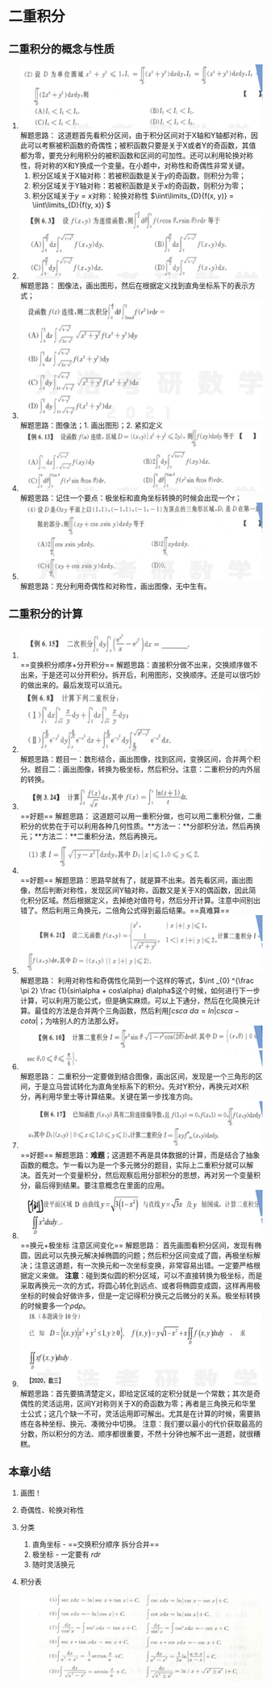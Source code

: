 # 二重积分

## 二重积分的概念与性质

1. ![image-20201102173359740](CH4-二重积分.assets/image-20201102173359740.png)
   解题思路： 这道题首先看积分区间，由于积分区间对于X轴和Y轴都对称，因此可以考察被积函数的奇偶性；被积函数只要是关于X或者Y的奇函数，其值都为零，要充分利用积分的被积函数和区间的可加性。还可以利用轮换对称性，将对称的X和Y换成一个变量。在小题中，对称性和奇偶性非常关键。
   1. 积分区域关于X轴对称：若被积函数是关于$y$的奇函数，则积分为零；
   2. 积分区域关于Y轴对称：若被积函数是关于$x$的奇函数，则积分为零；
   3. 积分区域关于$y=x$对称：轮换对称性 $\iint\limits_{D}{f(x, y)} = \iint\limits_{D}{f(y, x)} $ 
2. ![image-20201102175619949](CH4-二重积分.assets/image-20201102175619949.png)
   解题思路： 图像法，画出图形，然后在根据定义找到直角坐标系下的表示方式；
3. ![image-20201102180124894](CH4-二重积分.assets/image-20201102180124894.png)
   解题思路：图像法；1. 画出图形；2. 紧扣定义
4. ![image-20201102180842389](CH4-二重积分.assets/image-20201102180842389.png)
   解题思路：记住一个要点：极坐标和直角坐标转换的时候会出现一个r；
5. ![image-20201102181206446](CH4-二重积分.assets/image-20201102181206446.png)
   解题思路：充分利用奇偶性和对称性，画出图像，无中生有。

## 二重积分的计算

1. ![image-20201102190036791](CH4-二重积分.assets/image-20201102190036791.png)
   ==变换积分顺序+分开积分== 解题思路：直接积分做不出来，交换顺序做不出来，于是还可以分开积分。拆开后，利用图形，交换顺序。还是可以很巧妙的做出来的。最后发现可以消元。
2. ![image-20201102191833696](CH4-二重积分.assets/image-20201102191833696.png)
   解题思路：题目一：数形结合，画出图像，找到区间，变换区间，合并两个积分。题目二：画出图像，转换为极坐标，然后积分。注意：二重积分的内外层的转换。  
3. ![image-20201102200837625](CH4-二重积分.assets/image-20201102200837625.png)
   ==好题== 解题思路： 这道题可以用一重积分做，也可以用二重积分做，二重积分的优势在于可以利用各种几何性质。**方法一：**分部积分法，然后再换元；**方法二：**二重积分法，然后再换元。
4. ![image-20201102203129640](CH4-二重积分.assets/image-20201102203129640.png)
   ==好题== 解题思路：思路早就有了，就是算不出来。首先看区间，画出图像，然后判断对称性，发现区间Y轴对称，函数又是关于X的偶函数，因此简化积分区域。然后根据定义，去掉绝对值符号，然后分开计算。注意中间别出错了。然后利用三角换元，二倍角公式得到最后结果。==真难算== 
5. ![image-20201102212039666](CH4-二重积分.assets/image-20201102212039666.png)
   解题思路： 利用对称性和奇偶性化简到一个这样的等式，$\int _{0} ^{\frac \pi 2} \frac {1}{sin\alpha + cos\alpha} d\alpha$这个时候，如何进行下一步计算，可以利用万能公式，但是确实麻烦。可以上下通分，然后在化简换元计算。最佳的方法是合并两个三角函数，然后利用$\int csc\alpha \ d\alpha = ln|csc \alpha - cot \alpha|$；为啥别人的方法那么好。
6. ![image-20201103081628575](CH4-二重积分.assets/image-20201103081628575.png)
   解题思路： 二重积分一定要做到结合图像，画出区间，发现是一个三角形的区间，于是立马尝试转化为直角坐标系下的积分。先对Y积分，再换元对X积分，再利用华里士等计算结果。关键在第一步找准方向。
7. ![image-20201103125441394](CH4-二重积分.assets/image-20201103125441394.png)
   ==好题== 解题思路：**难题**；这道题不再是具体数据的计算，而是结合了抽象函数的概念。乍一看以为是一个多元微分的题目，实际上二重积分就可以解决。首先对一个变量积分，然后观察后用分部积分的思想，再对另一个变量积分，最后得到结果。要注意概念在里面的应用。
8. ![image-20201103130849913](CH4-二重积分.assets/image-20201103130849913.png)
   ==换元+极坐标 注意区间变化== 解题思路： 首先画图看积分区间，发现有椭圆，因此可以先换元解决掉椭圆的问题；然后积分区间变成了圆，再极坐标解决；注意这道题，有一次换元和一次坐标变换，非常容易出错。一定要严格根据定义来做。
   **注意**：碰到类似圆的积分区域，可以不直接转换为极坐标，而是采取再换元一次的方式，将圆心转化到远点、或者将椭圆变成圆，这样再用极坐标的时候会好做许多，但是一定记得积分换元之后微分的关系。极坐标转换的时候要多一个$\rho d \rho$。
9. ![image-20201103140815729](CH4-二重积分.assets/image-20201103140815729.png)
   解题思路：首先要搞清楚定义，即给定区域的定积分就是一个常数；其次是奇偶性的灵活运用，区间Y对称则关于X的奇函数为零；再者是三角换元和华里士公式；这几个缺一不可，灵活运用即可解出。尤其是在计算的时候，需要熟练在各种坐标、换元、凑微分中切换。
   注意：我们要以最小的代价获取最高的分数，所以积分的方法、顺序都很重要，不然十分钟也解不出一道题，就很糟糕。

## 本章小结

1. 画图！

2. 奇偶性、轮换对称性

3. 分类
   1. 直角坐标 - ==交换积分顺序 拆分合并==
   2. 极坐标 - 一定要有 $rdr$ 
   3. 随时灵活换元
   
4. 积分表

   ![image-20201220183719011](CH4-二重积分.assets/image-20201220183719011.png)

